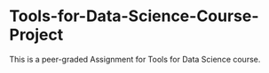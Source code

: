 # Tools-for-Data-Science-Course-Project
This is a peer-graded Assignment for Tools for Data Science course.
